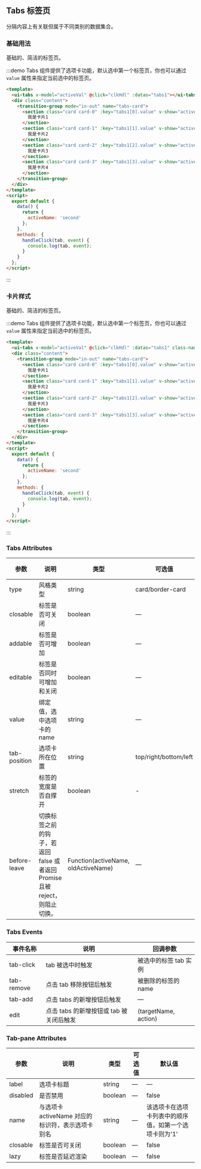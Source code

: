 <script>
  export default {
    data() {
      return {
        tabs1: [
          {label: '高配版', value: 'senior'},
          {label: '中配版', value: 'middle'},
          {label: '入门版', value: 'junior'},
          {label: '模型机', value: 'model'}
        ],
        activeVal: 'model'
      }
    },
    methods: {
      clkHdl() {
        this.$Message.success('结果是： ' + this.activeVal);
      }
    }
  }
</script>
<style lang="less">
  .content {
    min-height: 200px;
    position: relative;

    .tabs-card-enter-active, .tabs-card-leave-active {
      transition: all .3s;
    }
    .tabs-card-enter, .tabs-card-leave-to
    /* .list-leave-active for below version 2.1.8 */ {
      opacity: 0;
      transform: translateX(30px);
    }

    .card {
      position: absolute;
      left: 0;
      top: 0;
      padding: 30px;
      width: 100%;
      height: 100%;
      box-sizing: border-box;
      &-0 {
        background: tint(#eee, 40);
      }
      &-1 {
        background: tint(#eee, 60);
      }
      &-2 {
        background: tint(#eee, 80);
      }
      &-3 {
        background: tint(#eee, 100);
      }
    }
  }
</style>
## Tabs 标签页

分隔内容上有关联但属于不同类别的数据集合。

### 基础用法

基础的、简洁的标签页。

:::demo Tabs 组件提供了选项卡功能，默认选中第一个标签页，你也可以通过 `value` 属性来指定当前选中的标签页。

```html
<template>
  <ui-tabs v-model="activeVal" @click="clkHdl" :datas="tabs1"></ui-tabs>
  <div class="content">
    <transition-group mode="in-out" name="tabs-card">
      <section class="card card-0" :key="tabs1[0].value" v-show="activeVal === tabs1[0].value">
        我是卡片1
      </section>
      <section class="card card-1" :key="tabs1[1].value" v-show="activeVal === tabs1[1].value">
        我是卡片2
      </section>
      <section class="card card-2" :key="tabs1[2].value" v-show="activeVal === tabs1[2].value">
        我是卡片3
      </section>
      <section class="card card-3" :key="tabs1[3].value" v-show="activeVal === tabs1[3].value">
        我是卡片4
      </section>
    </transition-group>
  </div>
</template>
<script>
  export default {
    data() {
      return {
        activeName: 'second'
      };
    },
    methods: {
      handleClick(tab, event) {
        console.log(tab, event);
      }
    }
  };
</script>
```
:::

### 卡片样式

基础的、简洁的标签页。

:::demo Tabs 组件提供了选项卡功能，默认选中第一个标签页，你也可以通过 `value` 属性来指定当前选中的标签页。

```html
<template>
  <ui-tabs v-model="activeVal" @click="clkHdl" :datas="tabs1" class-name="ui-tabs-card"></ui-tabs>
  <div class="content">
    <transition-group mode="in-out" name="tabs-card">
      <section class="card card-0" :key="tabs1[0].value" v-show="activeVal === tabs1[0].value">
        我是卡片1
      </section>
      <section class="card card-1" :key="tabs1[1].value" v-show="activeVal === tabs1[1].value">
        我是卡片2
      </section>
      <section class="card card-2" :key="tabs1[2].value" v-show="activeVal === tabs1[2].value">
        我是卡片3
      </section>
      <section class="card card-3" :key="tabs1[3].value" v-show="activeVal === tabs1[3].value">
        我是卡片4
      </section>
    </transition-group>
  </div>
</template>
<script>
  export default {
    data() {
      return {
        activeName: 'second'
      };
    },
    methods: {
      handleClick(tab, event) {
        console.log(tab, event);
      }
    }
  };
</script>
```
:::


### Tabs Attributes
| 参数       | 说明     | 类型      | 可选值       | 默认值   |
|---------- |-------- |---------- |-------------  |-------- |
| type     | 风格类型   | string   | card/border-card  |     —    |
| closable  | 标签是否可关闭   | boolean   | — |  false  |
| addable  | 标签是否可增加   | boolean   | — |  false  |
| editable  | 标签是否同时可增加和关闭   | boolean   | — |  false  |
| value  | 绑定值，选中选项卡的 name  | string   |  —  |  第一个选项卡的 name |
| tab-position  | 选项卡所在位置 | string   |  top/right/bottom/left  |  top |
| stretch  | 标签的宽度是否自撑开 | boolean   |  -  |  false |
| before-leave | 切换标签之前的钩子，若返回 false 或者返回 Promise 且被 reject，则阻止切换。 | Function(activeName, oldActiveName) | — | — |

### Tabs Events
| 事件名称 | 说明 | 回调参数 |
|---------- |-------- |---------- |
| tab-click  | tab 被选中时触发 | 被选中的标签 tab 实例 |
| tab-remove  | 点击 tab 移除按钮后触发  | 被删除的标签的 name |
| tab-add  | 点击 tabs 的新增按钮后触发  | — |
| edit  | 点击 tabs 的新增按钮或 tab 被关闭后触发  | (targetName, action) |

### Tab-pane Attributes
| 参数       | 说明     | 类型      | 可选值       | 默认值   |
|---------- |-------- |---------- |-------------  |-------- |
| label     | 选项卡标题   | string   | — |    —     |
| disabled | 是否禁用 | boolean | — | false |
| name      | 与选项卡 activeName 对应的标识符，表示选项卡别名 | string | — | 该选项卡在选项卡列表中的顺序值，如第一个选项卡则为'1' |
| closable  | 标签是否可关闭   | boolean   | — |  false  |
| lazy  | 标签是否延迟渲染   | boolean   | — |  false  |
